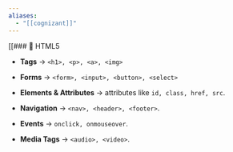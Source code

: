 ```yaml
---
aliases:
  - "[[cognizant]]"
---
```

[[### 🔹 HTML5

- **Tags** → `<h1>, <p>, <a>, <img>`
    
- **Forms** → `<form>, <input>, <button>, <select>`
    
- **Elements & Attributes** → attributes like `id, class, href, src`.
    
- **Navigation** → `<nav>, <header>, <footer>`.
    
- **Events** → `onclick, onmouseover`.
    
- **Media Tags** → `<audio>, <video>`.
    